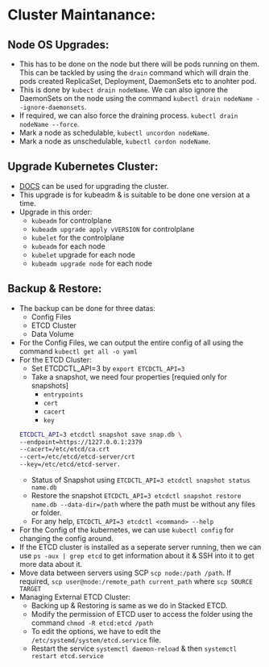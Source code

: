 # Cluster Maintanance:

## Node OS Upgrades:
* This has to be done on the node but there will be pods running on them. This can be tackled by using the `drain` command which will drain the pods created ReplicaSet, Deployment, DaemonSets etc to anohter pod. 
* This is done by `kubect drain nodeName`. We can also ignore the DaemonSets on the node using the command `kubectl drain nodeName --ignore-daemonsets`.
* If required, we can also force the draining process. `kubectl drain nodeName --force`.
* Mark a node as schedulable, `kubectl uncordon nodeName`.
* Mark a node as unschedulable, `kubectl cordon nodeName`.

## Upgrade Kubernetes Cluster:
* [DOCS](https://v1-28.docs.kubernetes.io/docs/tasks/administer-cluster/kubeadm/kubeadm-upgrade/) can be used for upgrading the cluster.
* This upgrade is for kubeadm & is suitable to be done one version at a time.
* Upgrade in this order:
    * `kubeadm` for controlplane
    * `kubeadm upgrade apply vVERSION` for controlplane
    * `kubelet` for the controlplane
    * `kubeadm` for each node
    * `kubelet` upgrade for each node
    * `kubeadm upgrade node` for each node

## Backup & Restore:
* The backup can be done for three datas:
    * Config Files
    * ETCD Cluster
    * Data Volume
* For the Config Files, we can output the entire config of all using the command `kubectl get all -o yaml`
* For the ETCD Cluster:
    * Set ETCDCTL_API=3 by `export ETCDCTL_API=3`
    * Take a snapshot, we need four properties [requied only for snapshots]
        * `entrypoints`
        * `cert`
        * `cacert`
        * `key`
    ```bash
    ETCDCTL_API=3 etcdctl snapshot save snap.db \
    --endpoint=https://1227.0.0.1:2379
    --cacert=/etc/etcd/ca.crt
    --cert=/etc/etcd/etcd-server/crt
    --key=/etc/etcd/etcd-server.
    ```
    * Status of Snapshot using `ETCDCTL_API=3 etcdctl snapshot status name.db`
    * Restore the snapshot `ETCDCTL_API=3 etcdctl snapshot restore name.db --data-dir=/path` where the path must be without any files or folder.
    * For any help, `ETCDCTL_API=3 etcdctl <command> --help`
* For the Config of the kubernetes, we can use `kubectl config` for changing the config around.
* If the ETCD cluster is installed as a seperate server running, then we can use `ps -aux | grep etcd` to get information about it & SSH into it to get more data about it.
* Move data between servers using SCP `scp node:/path /path`. If required, `scp user@node:/remote_path current_path` where `scp SOURCE TARGET`
* Managing External ETCD Cluster:
    * Backing up & Restoring is same as we do in Stacked ETCD.
    * Modify the permission of ETCD user to access the folder using the command `chmod -R etcd:etcd /path`
    * To edit the options, we have to edit the `/etc/systemd/system/etcd.service` file.
    * Restart the service `systemctl daemon-reload` & then `systemctl restart etcd.service`

